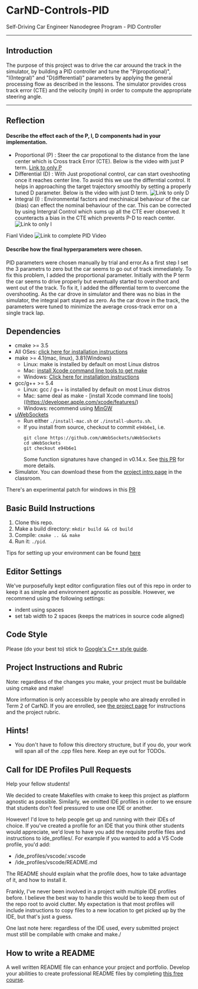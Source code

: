 # CarND-Controls-PID
Self-Driving Car Engineer Nanodegree Program - PID Controller

---
## Introduction
The purpose of this project was to drive the car arouund the track in the simulator, by building a PID controller and tune the "P(propotional)", "I(Integral)" and "D(differential)" parameters by applying the general processing flow as described in the lessons. The simulator provides cross track error (CTE) and the velocity (mph) in order to compute the appropriate steering angle.

---

## Reflection
#### Describe the effect each of the P, I, D components had in your implementation.
* Proportional (P) : Steer the car propotional to the distance from the lane center which is Cross track Error (CTE). Below is the video with just P term. [Link to only P](https://youtu.be/9tAOb5RTEls)
* Differential (D) : With Just propotional control, car can start oveshooting once it reaches center line. To avoid this we use the differntial control. It helps in approaching the target trajectory smoothly by setting a properly tuned D parameter. Below is the video with just D term. ![Link to only D](https://youtu.be/y5nkP6BXiCg)
* Integral (I) : Environmental factors and mechinaical behaviour of the car (bias) can effect the nominal behaviour of the car. This can be corrected by using Intergral Control which sums up all the CTE ever observed. It counteracts a bias in the CTE which prevents P-D to reach center. ![Link to only I](https://youtu.be/l2BR_SKRhHs)

Fianl Video ![Link to complete PID Video](https://youtu.be/i0qiKZ9lopY)

#### Describe how the final hyperparameters were chosen.
PID parameters were chosen manually by trial and error.As a first step I set the 3 parametrs to zero but the car seems to go out of track immediately. To fix this problem, I added the proportional parameter. Initially with the  P term the car seems to drive properly but eventually started to overshoot and went out of the track. To fix it, I added the differential term to overcome the overshooting. As the car drove in simulator and there was no bias in the simulator, the  integral part stayed as zero. As the car drove in the track, the parameters were tuned to minimize the average cross-track error on a single track lap. 

## Dependencies

* cmake >= 3.5
 * All OSes: [click here for installation instructions](https://cmake.org/install/)
* make >= 4.1(mac, linux), 3.81(Windows)
  * Linux: make is installed by default on most Linux distros
  * Mac: [install Xcode command line tools to get make](https://developer.apple.com/xcode/features/)
  * Windows: [Click here for installation instructions](http://gnuwin32.sourceforge.net/packages/make.htm)
* gcc/g++ >= 5.4
  * Linux: gcc / g++ is installed by default on most Linux distros
  * Mac: same deal as make - [install Xcode command line tools]((https://developer.apple.com/xcode/features/)
  * Windows: recommend using [MinGW](http://www.mingw.org/)
* [uWebSockets](https://github.com/uWebSockets/uWebSockets)
  * Run either `./install-mac.sh` or `./install-ubuntu.sh`.
  * If you install from source, checkout to commit `e94b6e1`, i.e.
    ```
    git clone https://github.com/uWebSockets/uWebSockets 
    cd uWebSockets
    git checkout e94b6e1
    ```
    Some function signatures have changed in v0.14.x. See [this PR](https://github.com/udacity/CarND-MPC-Project/pull/3) for more details.
* Simulator. You can download these from the [project intro page](https://github.com/udacity/self-driving-car-sim/releases) in the classroom.

There's an experimental patch for windows in this [PR](https://github.com/udacity/CarND-PID-Control-Project/pull/3)

## Basic Build Instructions

1. Clone this repo.
2. Make a build directory: `mkdir build && cd build`
3. Compile: `cmake .. && make`
4. Run it: `./pid`. 

Tips for setting up your environment can be found [here](https://classroom.udacity.com/nanodegrees/nd013/parts/40f38239-66b6-46ec-ae68-03afd8a601c8/modules/0949fca6-b379-42af-a919-ee50aa304e6a/lessons/f758c44c-5e40-4e01-93b5-1a82aa4e044f/concepts/23d376c7-0195-4276-bdf0-e02f1f3c665d)

## Editor Settings

We've purposefully kept editor configuration files out of this repo in order to
keep it as simple and environment agnostic as possible. However, we recommend
using the following settings:

* indent using spaces
* set tab width to 2 spaces (keeps the matrices in source code aligned)

## Code Style

Please (do your best to) stick to [Google's C++ style guide](https://google.github.io/styleguide/cppguide.html).

## Project Instructions and Rubric

Note: regardless of the changes you make, your project must be buildable using
cmake and make!

More information is only accessible by people who are already enrolled in Term 2
of CarND. If you are enrolled, see [the project page](https://classroom.udacity.com/nanodegrees/nd013/parts/40f38239-66b6-46ec-ae68-03afd8a601c8/modules/f1820894-8322-4bb3-81aa-b26b3c6dcbaf/lessons/e8235395-22dd-4b87-88e0-d108c5e5bbf4/concepts/6a4d8d42-6a04-4aa6-b284-1697c0fd6562)
for instructions and the project rubric.

## Hints!

* You don't have to follow this directory structure, but if you do, your work
  will span all of the .cpp files here. Keep an eye out for TODOs.

## Call for IDE Profiles Pull Requests

Help your fellow students!

We decided to create Makefiles with cmake to keep this project as platform
agnostic as possible. Similarly, we omitted IDE profiles in order to we ensure
that students don't feel pressured to use one IDE or another.

However! I'd love to help people get up and running with their IDEs of choice.
If you've created a profile for an IDE that you think other students would
appreciate, we'd love to have you add the requisite profile files and
instructions to ide_profiles/. For example if you wanted to add a VS Code
profile, you'd add:

* /ide_profiles/vscode/.vscode
* /ide_profiles/vscode/README.md

The README should explain what the profile does, how to take advantage of it,
and how to install it.

Frankly, I've never been involved in a project with multiple IDE profiles
before. I believe the best way to handle this would be to keep them out of the
repo root to avoid clutter. My expectation is that most profiles will include
instructions to copy files to a new location to get picked up by the IDE, but
that's just a guess.

One last note here: regardless of the IDE used, every submitted project must
still be compilable with cmake and make./

## How to write a README
A well written README file can enhance your project and portfolio.  Develop your abilities to create professional README files by completing [this free course](https://www.udacity.com/course/writing-readmes--ud777).

